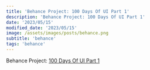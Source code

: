 ```yaml
---
title: 'Behance Project: 100 Days Of UI Part 1'
description: 'Behance Project: 100 Days Of UI Part 1'
date: '2023/05/15'
modified_date: '2023/05/15'
image: /assets/images/posts/behance.png
subtitle: 'behance'
tags: 'behance'
---
```


Behance Project: [100 Days Of UI Part 1](hhttps://www.behance.net/gallery/40794029/100-Days-Of-UI-Part-1)
